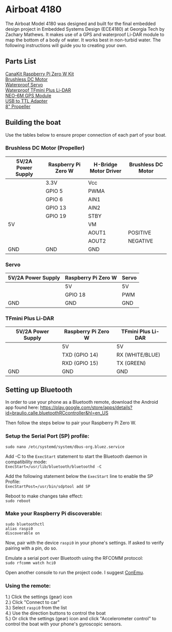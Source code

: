 # Airboat 4180
The Airboat Model 4180 was designed and built for the final embedded design project in Embedded Systems Design (ECE4180) at Georgia Tech by Zachary Mathews. It makes use of a GPS and waterproof Li-DAR module to map the bottom of a body of water. It works best in non-turbid water. The following instructions will guide you to creating your own.


## Parts List
[CanaKit Raspberry Pi Zero W Kit](https://www.amazon.com/gp/product/B072N3X39J/ref=ppx_yo_dt_b_asin_title_o08_s00?ie=UTF8&psc=1)\
[Brushless DC Motor](https://www.amazon.com/gp/product/B00BG9K2VQ/ref=ppx_yo_dt_b_asin_title_o04_s00?ie=UTF8&psc=1)\
[Waterproof Servo](https://www.amazon.com/gp/product/B076CNKQX4/ref=ppx_yo_dt_b_asin_title_o00_s01?ie=UTF8&psc=1)\
[Waterproof TFmini Plus Li-DAR](https://www.amazon.com/gp/product/B07PWW3FWJ/ref=ppx_yo_dt_b_asin_title_o00_s00?ie=UTF8&psc=1)\
[NEO-6M GPS Module](https://www.amazon.com/gp/product/B01D1D0F5M/ref=ppx_yo_dt_b_asin_title_o04_s01?ie=UTF8&psc=1)\
[USB to TTL Adapter](https://www.amazon.com/gp/product/B075N82CDL/ref=ppx_yo_dt_b_asin_title_o01_s00?ie=UTF8&psc=1)\
[8" Propeller](https://www.amazon.com/gp/product/B007AFYNZG/ref=ppx_yo_dt_b_asin_title_o02_s00?ie=UTF8&psc=1)


## Building the boat
Use the tables below to ensure proper connection of each part of your boat.

### Brushless DC Motor (Propeller)
| 5V/2A Power Supply | Raspberry Pi Zero W | H-Bridge Motor Driver | Brushless DC Motor |
|--------------------|---------------------|-----------------------|--------------------|
|                    | 3.3V                | Vcc                   |                    |
|                    | GPIO 5              | PWMA                  |                    |
|                    | GPIO 6              | AIN1                  |                    |
|                    | GPIO 13             | AIN2                  |                    |
|                    | GPIO 19             | STBY                  |                    |
| 5V                 |                     | VM                    |                    |
|                    |                     | AOUT1                 | POSITIVE           |
|                    |                     | AOUT2                 | NEGATIVE           |
| GND                | GND                 | GND                   |                    |

### Servo
| 5V/2A Power Supply | Raspberry Pi Zero W | Servo |
|--------------------|---------------------|-------|
|                    | 5V                  | 5V    |
|                    | GPIO 18             | PWM   |
| GND                | GND                 | GND   |

### TFmini Plus Li-DAR
| 5V/2A Power Supply | Raspberry Pi Zero W | TFmini Plus Li-DAR |
|--------------------|---------------------|--------------------|
|                    | 5V                  | 5V                 |
|                    | TXD (GPIO 14)       | RX (WHITE/BLUE)    |
|                    | RXD (GPIO 15)       | TX (GREEN)         |
| GND                | GND                 | GND                |


## Setting up Bluetooth
In order to use your phone as a Bluetooth remote, download the Android app found here: https://play.google.com/store/apps/details?id=braulio.calle.bluetoothRCcontroller&hl=en_US

Then follow the steps below to pair your Raspberry Pi Zero W.

### Setup the Serial Port (SP) profile:
`sudo nano /etc/systemd/system/dbus-org.bluez.service`

Add -C to the `ExecStart` statement to start the Bluetooth daemon in compatibility mode:\
`ExecStart=/usr/lib/bluetooth/bluetoothd -C`

Add the following statement below the `ExecStart` line to enable the SP Profile:\
`ExecStartPost=/usr/bin/sdptool add SP`

Reboot to make changes take effect:\
`sudo reboot`

### Make your Raspberry Pi discoverable:
`sudo bluetoothctl`\
`alias raspi0`\
`discoverable on`

Now, pair with the device `raspi0` in your phone's settings. If asked to verify pairing with a pin, do so.

Emulate a serial port over Bluetooth using the RFCOMM protocol:\
`sudo rfcomm watch hci0`

Open another console to run the project code. I suggest [ConEmu](https://conemu.github.io/).

### Using the remote:
1.) Click the settings (gear) icon\
2.) Click "Connect to car"\
3.) Select `raspi0` from the list\
4.) Use the direction buttons to control the boat\
5.) Or click the settings (gear) icon and click "Accelerometer control" to control the boat with your phone's gyroscopic sensors.
